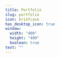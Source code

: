 ```yaml
---
title: Portfolio
slug: portfolio
icon: briefcase
has_desktop_icon: true
window:
  width: "400"
  height: "400"
  boolean: true
text: ""
---
```

